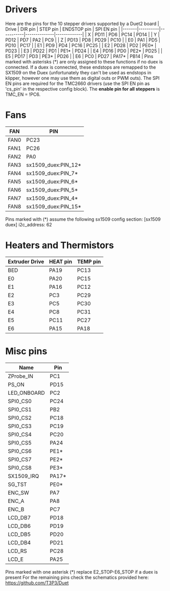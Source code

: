 # Drivers

Here are the pins for the 10 stepper drivers supported by a Duet2 board
| Drive |  DIR pin |  STEP pin |  ENDSTOP pin |  SPI EN pin |
|-------|----------|-----------|--------------|-------------|
| X     |  PD11    |  PD6      |  PC14        |  PD14       |
| Y     |  PD12    |  PD7      |  PA2         |  PC9        |
| Z     |  PD13    |  PD8      |  PD29        |  PC10       |
| E0    |  PA1     |  PD5      |  PD10        |  PC17       |
| E1    |  PD9     |  PD4      |  PC16        |  PC25       |
| E2    |  PD28    |  PD2      |  PE0*        |  PD23       |
| E3    |  PD22    |  PD1      |  PE1*        |  PD24       |
| E4    |  PD16    |  PD0      |  PE2*        |  PD25       |
| E5    |  PD17    |  PD3      |  PE3*        |  PD26       |
| E6    |  PC0     |  PD27     |  PA17*       |  PB14       |
Pins marked with asterisks (*) are only assigned to these functions
if no duex is connected. If a duex is connected, these endstops are
remapped to the SX1509 on the Duex (unfortunately they can't be used
as endstops in klipper, however one may use them as digital outs or
PWM outs). The SPI EN pins are required for the TMC2660 drivers (use
the SPI EN pin as 'cs_pin' in the respective config block). The
**enable pin for all steppers** is TMC_EN = !PC6.

# Fans

| FAN  |          PIN          |
|------|-----------------------|
| FAN0 |  PC23                 |
| FAN1 |  PC26                 |
| FAN2 |  PA0                  |
| FAN3 |  sx1509_duex:PIN_12*  |
| FAN4 |  sx1509_duex:PIN_7*   |
| FAN5 |  sx1509_duex:PIN_6*   |
| FAN6 |  sx1509_duex:PIN_5*   |
| FAN7 |  sx1509_duex:PIN_4*   |
| FAN8 |  sx1509_duex:PIN_15*  |
Pins marked with (*) assume the following sx1509 config section:
[sx1509 duex]
i2c_address: 62

# Heaters and Thermistors

| Extruder Drive |  HEAT pin |  TEMP pin |
|----------------|-----------|-----------|
| BED            |  PA19     |  PC13     |
| E0             |  PA20     |  PC15     |
| E1             |  PA16     |  PC12     |
| E2             |  PC3      |  PC29     |
| E3             |  PC5      |  PC30     |
| E4             |  PC8      |  PC31     |
| E5             |  PC11     |  PC27     |
| E6             |  PA15     |  PA18     |

# Misc pins

|    Name     |   Pin   |
|-------------|---------|
| ZProbe_IN   |  PC1    |
| PS_ON       |  PD15   |
| LED_ONBOARD |  PC2    |
| SPI0_CS0    |  PC24   |
| SPI0_CS1    |  PB2    |
| SPI0_CS2    |  PC18   |
| SPI0_CS3    |  PC19   |
| SPI0_CS4    |  PC20   |
| SPI0_CS5    |  PA24   |
| SPI0_CS6    |  PE1*   |
| SPI0_CS7    |  PE2*   |
| SPI0_CS8    |  PE3*   |
| SX1509_IRQ  |  PA17*  |
| SG_TST      |  PE0*   |
| ENC_SW      |  PA7    |
| ENC_A       |  PA8    |
| ENC_B       |  PC7    |
| LCD_DB7     |  PD18   |
| LCD_DB6     |  PD19   |
| LCD_DB5     |  PD20   |
| LCD_DB4     |  PD21   |
| LCD_RS      |  PC28   |
| LCD_E       |  PA25   |
Pins marked with one asterisk (*) replace E2_STOP-E6_STOP if a duex is present
For the remaining pins check the schematics provided here: https://github.com/T3P3/Duet